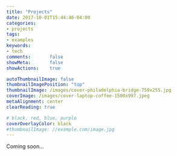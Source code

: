 ```yaml
---
title: "Projects"
date: 2017-10-01T15:44:46-04:00
categories:
- projects
tags:
- examples
keywords:
- tech
comments:       false
showMeta:       false
showActions:    true

autoThumbnailImage: false
thumbnailImagePosition: "top"
thumbnailImage: /images/cover-philadelphia-bridge-750x255.jpg
coverImage: /images/cover-laptop-coffee-1500x997.jpeg
metaAlignment: center
clearReading: true

# black, red, blue, purple
coverOverlayColor: black
#thumbnailImage: //example.com/image.jpg
---
```


Coming soon...
